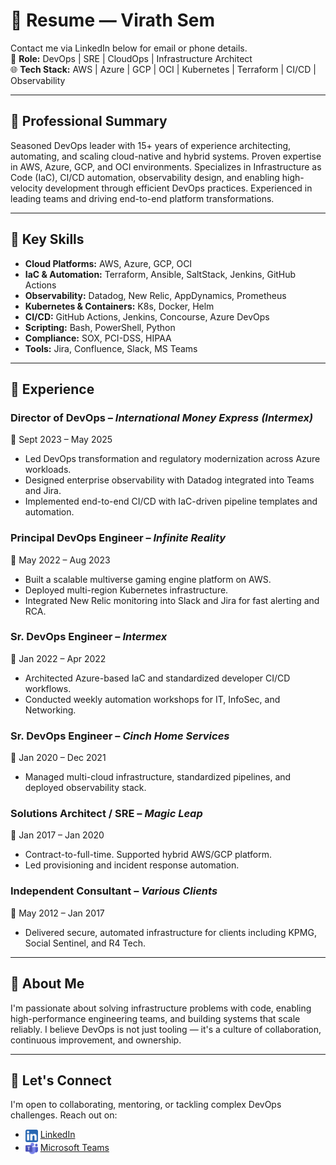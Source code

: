 # 👔 Resume — Virath Sem

Contact me via LinkedIn below for email or phone details.  
🧭 **Role:** DevOps | SRE | CloudOps | Infrastructure Architect  
🌐 **Tech Stack:** AWS | Azure | GCP | OCI | Kubernetes | Terraform | CI/CD | Observability

---

## 💼 Professional Summary

Seasoned DevOps leader with 15+ years of experience architecting, automating, and scaling cloud-native and hybrid systems. Proven expertise in AWS, Azure, GCP, and OCI environments. Specializes in Infrastructure as Code (IaC), CI/CD automation, observability design, and enabling high-velocity development through efficient DevOps practices. Experienced in leading teams and driving end-to-end platform transformations.

---

## 🧰 Key Skills

- **Cloud Platforms:** AWS, Azure, GCP, OCI  
- **IaC & Automation:** Terraform, Ansible, SaltStack, Jenkins, GitHub Actions  
- **Observability:** Datadog, New Relic, AppDynamics, Prometheus  
- **Kubernetes & Containers:** K8s, Docker, Helm  
- **CI/CD:** GitHub Actions, Jenkins, Concourse, Azure DevOps  
- **Scripting:** Bash, PowerShell, Python  
- **Compliance:** SOX, PCI-DSS, HIPAA  
- **Tools:** Jira, Confluence, Slack, MS Teams

---

## 🏢 Experience

### **Director of DevOps** – *International Money Express (Intermex)*  
📅 Sept 2023 – May 2025  
- Led DevOps transformation and regulatory modernization across Azure workloads.  
- Designed enterprise observability with Datadog integrated into Teams and Jira.  
- Implemented end-to-end CI/CD with IaC-driven pipeline templates and automation.

### **Principal DevOps Engineer** – *Infinite Reality*  
📅 May 2022 – Aug 2023  
- Built a scalable multiverse gaming engine platform on AWS.  
- Deployed multi-region Kubernetes infrastructure.  
- Integrated New Relic monitoring into Slack and Jira for fast alerting and RCA.

### **Sr. DevOps Engineer** – *Intermex*  
📅 Jan 2022 – Apr 2022  
- Architected Azure-based IaC and standardized developer CI/CD workflows.  
- Conducted weekly automation workshops for IT, InfoSec, and Networking.

### **Sr. DevOps Engineer** – *Cinch Home Services*  
📅 Jan 2020 – Dec 2021  
- Managed multi-cloud infrastructure, standardized pipelines, and deployed observability stack.

### **Solutions Architect / SRE** – *Magic Leap*  
📅 Jan 2017 – Jan 2020  
- Contract-to-full-time. Supported hybrid AWS/GCP platform.  
- Led provisioning and incident response automation.

### **Independent Consultant** – *Various Clients*  
📅 May 2012 – Jan 2017  
- Delivered secure, automated infrastructure for clients including KPMG, Social Sentinel, and R4 Tech.

---

## 📌 About Me

I'm passionate about solving infrastructure problems with code, enabling high-performance engineering teams, and building systems that scale reliably. I believe DevOps is not just tooling — it's a culture of collaboration, continuous improvement, and ownership.

---

## 📎 Let's Connect

I'm open to collaborating, mentoring, or tackling complex DevOps challenges. Reach out on:

- <img src="./artifacts/5296501_linkedin_network_linkedin logo_icon.png" alt="LinkedIn" width="20" style="vertical-align:middle;"/> [LinkedIn](https://www.linkedin.com/in/virathsem/)
- <img src="./artifacts/6296667_microsoft_office_office 365_teams_icon.png" alt="Microsoft Teams" width="20" style="vertical-align:middle;"/> [Microsoft Teams](https://teams.microsoft.com/l/chat/0/0?users=virath@gmail.com)
